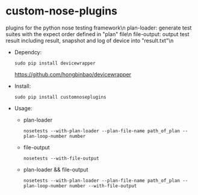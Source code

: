 custom-nose-plugins
===================
plugins for the python nose testing framework\n
  plan-loader: generate test suites with the expect order defined in "plan" file\n
  file-output: output test result including result, snapshot and log of device into "result.txt"\n

* Dependcy:  
    ```
    sudo pip install devicewrapper
    ```

    https://github.com/hongbinbao/devicewrapper

* Install:   
    ```
    sudo pip install customnoseplugins
    ```

* Usage:  

  * plan-loader  
    ```
    nosetests --with-plan-loader --plan-file-name path_of_plan --plan-loop-number number 
    ```  

  * file-output  
    ```
    nosetests --with-file-output 
    ```  

  * plan-loader && file-output  
    ```
    nosetests --with-plan-loader --plan-file-name path_of_plan --plan-loop-number number --with-file-output 
    ```  
